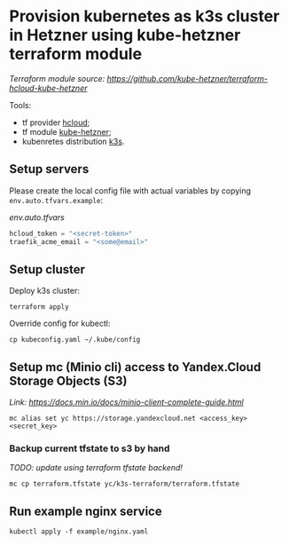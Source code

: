 # Provision kubernetes as k3s cluster in Hetzner using kube-hetzner terraform module

*Terraform module source: https://github.com/kube-hetzner/terraform-hcloud-kube-hetzner*

Tools:
- tf provider [hcloud]();
- tf module [kube-hetzner](https://registry.terraform.io/modules/kube-hetzner/kube-hetzner/hcloud/latest);
- kubenretes distribution [k3s](https://github.com/k3s-io/k3s).

## Setup servers

Please create the local config file with actual variables by copying `env.auto.tfvars.example`:

*env.auto.tfvars*

```terraform
hcloud_token = "<secret-token>"
traefik_acme_email = "<some@email>"
```

## Setup cluster

Deploy k3s cluster:

```shell
terraform apply
```

Override config for kubectl:

```shell
cp kubeconfig.yaml ~/.kube/config
```


## Setup mc (Minio cli) access to Yandex.Cloud Storage Objects (S3)

*Link: https://docs.min.io/docs/minio-client-complete-guide.html*

```shell
mc alias set yc https://storage.yandexcloud.net <access_key> <secret_key>
```


### Backup current tfstate to s3 by hand

*TODO: update using terraform tfstate backend!*

```shell
mc cp terraform.tfstate yc/k3s-terraform/terraform.tfstate
```

## Run example nginx service

```shell
kubectl apply -f example/nginx.yaml
```
